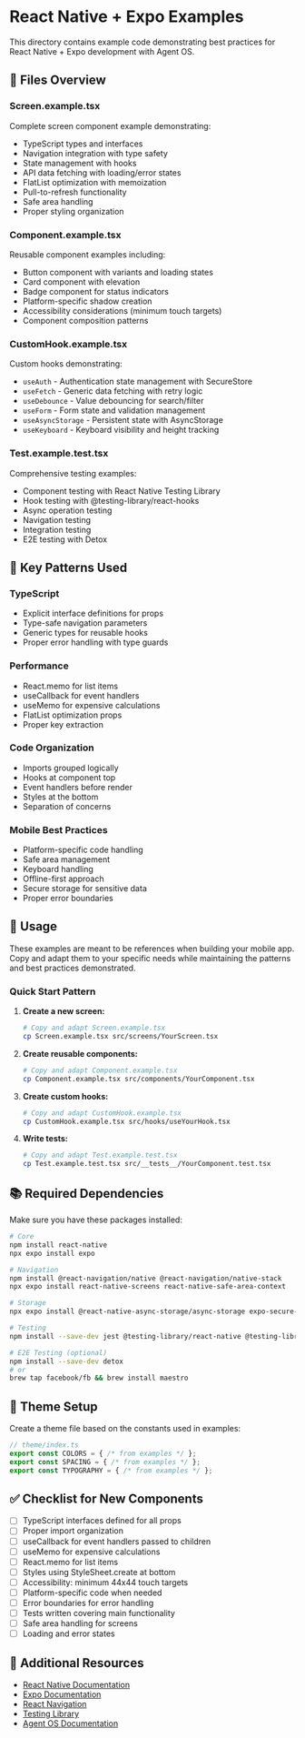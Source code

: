 # React Native + Expo Examples

This directory contains example code demonstrating best practices for React Native + Expo development with Agent OS.

## 📁 Files Overview

### Screen.example.tsx
Complete screen component example demonstrating:
- TypeScript types and interfaces
- Navigation integration with type safety
- State management with hooks
- API data fetching with loading/error states
- FlatList optimization with memoization
- Pull-to-refresh functionality
- Safe area handling
- Proper styling organization

### Component.example.tsx
Reusable component examples including:
- Button component with variants and loading states
- Card component with elevation
- Badge component for status indicators
- Platform-specific shadow creation
- Accessibility considerations (minimum touch targets)
- Component composition patterns

### CustomHook.example.tsx
Custom hooks demonstrating:
- `useAuth` - Authentication state management with SecureStore
- `useFetch` - Generic data fetching with retry logic
- `useDebounce` - Value debouncing for search/filter
- `useForm` - Form state and validation management
- `useAsyncStorage` - Persistent state with AsyncStorage
- `useKeyboard` - Keyboard visibility and height tracking

### Test.example.test.tsx
Comprehensive testing examples:
- Component testing with React Native Testing Library
- Hook testing with @testing-library/react-hooks
- Async operation testing
- Navigation testing
- Integration testing
- E2E testing with Detox

## 🎯 Key Patterns Used

### TypeScript
- Explicit interface definitions for props
- Type-safe navigation parameters
- Generic types for reusable hooks
- Proper error handling with type guards

### Performance
- React.memo for list items
- useCallback for event handlers
- useMemo for expensive calculations
- FlatList optimization props
- Proper key extraction

### Code Organization
- Imports grouped logically
- Hooks at component top
- Event handlers before render
- Styles at the bottom
- Separation of concerns

### Mobile Best Practices
- Platform-specific code handling
- Safe area management
- Keyboard handling
- Offline-first approach
- Secure storage for sensitive data
- Proper error boundaries

## 🚀 Usage

These examples are meant to be references when building your mobile app. Copy and adapt them to your specific needs while maintaining the patterns and best practices demonstrated.

### Quick Start Pattern

1. **Create a new screen:**
   ```bash
   # Copy and adapt Screen.example.tsx
   cp Screen.example.tsx src/screens/YourScreen.tsx
   ```

2. **Create reusable components:**
   ```bash
   # Copy and adapt Component.example.tsx
   cp Component.example.tsx src/components/YourComponent.tsx
   ```

3. **Create custom hooks:**
   ```bash
   # Copy and adapt CustomHook.example.tsx
   cp CustomHook.example.tsx src/hooks/useYourHook.tsx
   ```

4. **Write tests:**
   ```bash
   # Copy and adapt Test.example.test.tsx
   cp Test.example.test.tsx src/__tests__/YourComponent.test.tsx
   ```

## 📚 Required Dependencies

Make sure you have these packages installed:

```bash
# Core
npm install react-native
npx expo install expo

# Navigation
npm install @react-navigation/native @react-navigation/native-stack
npx expo install react-native-screens react-native-safe-area-context

# Storage
npx expo install @react-native-async-storage/async-storage expo-secure-store

# Testing
npm install --save-dev jest @testing-library/react-native @testing-library/react-hooks

# E2E Testing (optional)
npm install --save-dev detox
# or
brew tap facebook/fb && brew install maestro
```

## 🎨 Theme Setup

Create a theme file based on the constants used in examples:

```typescript
// theme/index.ts
export const COLORS = { /* from examples */ };
export const SPACING = { /* from examples */ };
export const TYPOGRAPHY = { /* from examples */ };
```

## ✅ Checklist for New Components

- [ ] TypeScript interfaces defined for all props
- [ ] Proper import organization
- [ ] useCallback for event handlers passed to children
- [ ] useMemo for expensive calculations
- [ ] React.memo for list items
- [ ] Styles using StyleSheet.create at bottom
- [ ] Accessibility: minimum 44x44 touch targets
- [ ] Platform-specific code when needed
- [ ] Error boundaries for error handling
- [ ] Tests written covering main functionality
- [ ] Safe area handling for screens
- [ ] Loading and error states

## 📖 Additional Resources

- [React Native Documentation](https://reactnative.dev/)
- [Expo Documentation](https://docs.expo.dev/)
- [React Navigation](https://reactnavigation.org/)
- [Testing Library](https://callstack.github.io/react-native-testing-library/)
- [Agent OS Documentation](https://buildermethods.com/agent-os)
